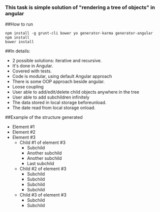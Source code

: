 ### This task is simple solution of "rendering a tree of objects" in angular

##How to run

```
npm install -g grunt-cli bower yo generator-karma generator-angular
npm install
bower install
```

##In details:
- 2 possible solutions: iterative and recursive.
- It's done in Angular.
- Covered with tests.
- Code is modular, using default Angular approach
- There is some OOP approach beside angular.
- Loose coupling
- User able to add/edit/delete child objects anywhere in the tree
- User able to add subchildren infinitely
- The data stored in local storage beforeunload.
- The date read from local storage onload.

##Example of the structure generated
- Element #1
- Element #2
- Element #3
    - Child #1 of element #3
        - Subchild
        - Another subchild
        - Another subchild
        - Last subchild
    - Child #2 of element #3
        - Subchild
        - Subchild
        - Subchild
        - Subchild
    - Child #3 of element #3
        - Subchild
        - Subchild

